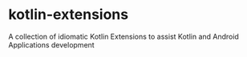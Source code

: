 # kotlin-extensions
A collection of idiomatic Kotlin Extensions to assist Kotlin and Android Applications development
